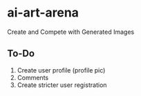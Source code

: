 # ai-art-arena

Create and Compete with Generated Images

## To-Do

1. Create user profile (profile pic)
2. Comments
3. Create stricter user registration
